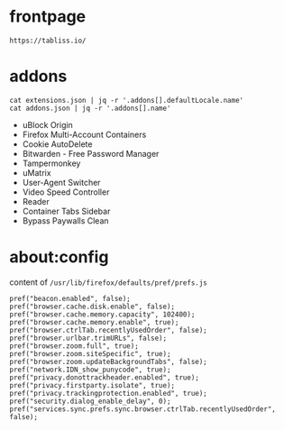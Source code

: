 # frontpage

`https://tabliss.io/`

# addons

```
cat extensions.json | jq -r '.addons[].defaultLocale.name'
cat addons.json | jq -r '.addons[].name'
```


- uBlock Origin
- Firefox Multi-Account Containers
- Cookie AutoDelete
- Bitwarden - Free Password Manager
- Tampermonkey
- uMatrix
- User-Agent Switcher
- Video Speed Controller
- Reader
- Container Tabs Sidebar
- Bypass Paywalls Clean


# about:config

content of `/usr/lib/firefox/defaults/pref/prefs.js`

```
pref("beacon.enabled", false);
pref("browser.cache.disk.enable", false);
pref("browser.cache.memory.capacity", 102400);
pref("browser.cache.memory.enable", true);
pref("browser.ctrlTab.recentlyUsedOrder", false);
pref("browser.urlbar.trimURLs", false);
pref("browser.zoom.full", true);
pref("browser.zoom.siteSpecific", true);
pref("browser.zoom.updateBackgroundTabs", false);
pref("network.IDN_show_punycode", true);
pref("privacy.donottrackheader.enabled", true);
pref("privacy.firstparty.isolate", true);
pref("privacy.trackingprotection.enabled", true);
pref("security.dialog_enable_delay", 0);
pref("services.sync.prefs.sync.browser.ctrlTab.recentlyUsedOrder", false);
```


